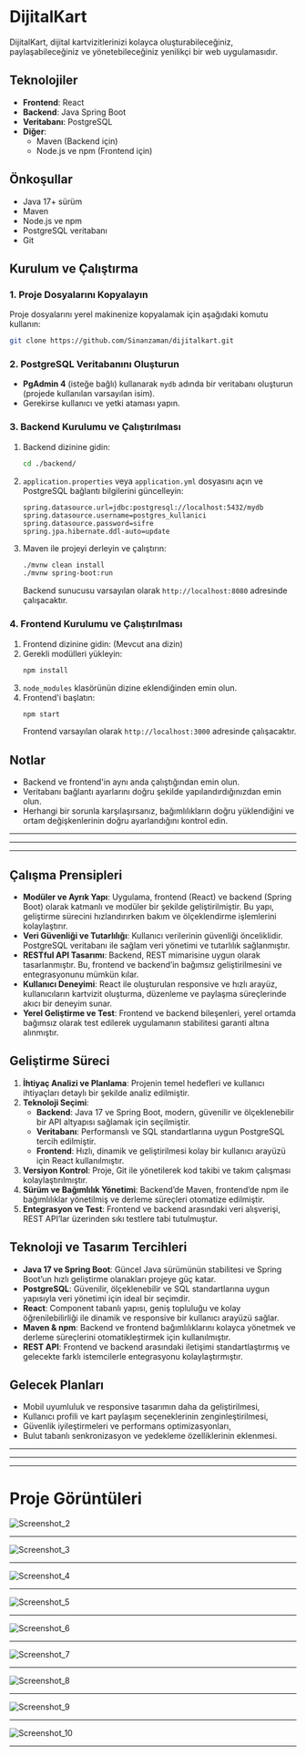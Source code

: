 # DijitalKart

DijitalKart, dijital kartvizitlerinizi kolayca oluşturabileceğiniz, paylaşabileceğiniz ve yönetebileceğiniz yenilikçi bir web uygulamasıdır.

## Teknolojiler
- **Frontend**: React
- **Backend**: Java Spring Boot
- **Veritabanı**: PostgreSQL
- **Diğer**:
  - Maven (Backend için)
  - Node.js ve npm (Frontend için)

## Önkoşullar
- Java 17+ sürüm
- Maven
- Node.js ve npm
- PostgreSQL veritabanı
- Git

## Kurulum ve Çalıştırma

### 1. Proje Dosyalarını Kopyalayın
Proje dosyalarını yerel makinenize kopyalamak için aşağıdaki komutu kullanın:
```bash
git clone https://github.com/Sinanzaman/dijitalkart.git
```

### 2. PostgreSQL Veritabanını Oluşturun
- **PgAdmin 4** (isteğe bağlı) kullanarak `mydb` adında bir veritabanı oluşturun (projede kullanılan varsayılan isim).
- Gerekirse kullanıcı ve yetki ataması yapın.

### 3. Backend Kurulumu ve Çalıştırılması
1. Backend dizinine gidin:
   ```bash
   cd ./backend/
   ```
2. `application.properties` veya `application.yml` dosyasını açın ve PostgreSQL bağlantı bilgilerini güncelleyin:
   ```properties
   spring.datasource.url=jdbc:postgresql://localhost:5432/mydb
   spring.datasource.username=postgres_kullanici
   spring.datasource.password=sifre
   spring.jpa.hibernate.ddl-auto=update
   ```
3. Maven ile projeyi derleyin ve çalıştırın:
   ```bash
   ./mvnw clean install
   ./mvnw spring-boot:run
   ```
   Backend sunucusu varsayılan olarak `http://localhost:8080` adresinde çalışacaktır.

### 4. Frontend Kurulumu ve Çalıştırılması
1. Frontend dizinine gidin:
(Mevcut ana dizin)
2. Gerekli modülleri yükleyin:
   ```bash
   npm install
   ```
3. `node_modules` klasörünün dizine eklendiğinden emin olun.
4. Frontend'i başlatın:
   ```bash
   npm start
   ```
   Frontend varsayılan olarak `http://localhost:3000` adresinde çalışacaktır.

## Notlar
- Backend ve frontend'in aynı anda çalıştığından emin olun.
- Veritabanı bağlantı ayarlarını doğru şekilde yapılandırdığınızdan emin olun.
- Herhangi bir sorunla karşılaşırsanız, bağımlılıkların doğru yüklendiğini ve ortam değişkenlerinin doğru ayarlandığını kontrol edin.



***
***
***



## Çalışma Prensipleri
- **Modüler ve Ayrık Yapı**: Uygulama, frontend (React) ve backend (Spring Boot) olarak katmanlı ve modüler bir şekilde geliştirilmiştir. Bu yapı, geliştirme sürecini hızlandırırken bakım ve ölçeklendirme işlemlerini kolaylaştırır.
- **Veri Güvenliği ve Tutarlılığı**: Kullanıcı verilerinin güvenliği önceliklidir. PostgreSQL veritabanı ile sağlam veri yönetimi ve tutarlılık sağlanmıştır.
- **RESTful API Tasarımı**: Backend, REST mimarisine uygun olarak tasarlanmıştır. Bu, frontend ve backend’in bağımsız geliştirilmesini ve entegrasyonunu mümkün kılar.
- **Kullanıcı Deneyimi**: React ile oluşturulan responsive ve hızlı arayüz, kullanıcıların kartvizit oluşturma, düzenleme ve paylaşma süreçlerinde akıcı bir deneyim sunar.
- **Yerel Geliştirme ve Test**: Frontend ve backend bileşenleri, yerel ortamda bağımsız olarak test edilerek uygulamanın stabilitesi garanti altına alınmıştır.

## Geliştirme Süreci
1. **İhtiyaç Analizi ve Planlama**: Projenin temel hedefleri ve kullanıcı ihtiyaçları detaylı bir şekilde analiz edilmiştir.
2. **Teknoloji Seçimi**:
   - **Backend**: Java 17 ve Spring Boot, modern, güvenilir ve ölçeklenebilir bir API altyapısı sağlamak için seçilmiştir.
   - **Veritabanı**: Performanslı ve SQL standartlarına uygun PostgreSQL tercih edilmiştir.
   - **Frontend**: Hızlı, dinamik ve geliştirilmesi kolay bir kullanıcı arayüzü için React kullanılmıştır.
3. **Versiyon Kontrol**: Proje, Git ile yönetilerek kod takibi ve takım çalışması kolaylaştırılmıştır.
4. **Sürüm ve Bağımlılık Yönetimi**: Backend’de Maven, frontend’de npm ile bağımlılıklar yönetilmiş ve derleme süreçleri otomatize edilmiştir.
5. **Entegrasyon ve Test**: Frontend ve backend arasındaki veri alışverişi, REST API’lar üzerinden sıkı testlere tabi tutulmuştur.

## Teknoloji ve Tasarım Tercihleri
- **Java 17 ve Spring Boot**: Güncel Java sürümünün stabilitesi ve Spring Boot’un hızlı geliştirme olanakları projeye güç katar.
- **PostgreSQL**: Güvenilir, ölçeklenebilir ve SQL standartlarına uygun yapısıyla veri yönetimi için ideal bir seçimdir.
- **React**: Component tabanlı yapısı, geniş topluluğu ve kolay öğrenilebilirliği ile dinamik ve responsive bir kullanıcı arayüzü sağlar.
- **Maven & npm**: Backend ve frontend bağımlılıklarını kolayca yönetmek ve derleme süreçlerini otomatikleştirmek için kullanılmıştır.
- **REST API**: Frontend ve backend arasındaki iletişimi standartlaştırmış ve gelecekte farklı istemcilerle entegrasyonu kolaylaştırmıştır.

## Gelecek Planları
- Mobil uyumluluk ve responsive tasarımın daha da geliştirilmesi,
- Kullanıcı profili ve kart paylaşım seçeneklerinin zenginleştirilmesi,
- Güvenlik iyileştirmeleri ve performans optimizasyonları,
- Bulut tabanlı senkronizasyon ve yedekleme özelliklerinin eklenmesi.

***
***
***

# Proje Görüntüleri

![Screenshot_2](https://github.com/user-attachments/assets/8ab84e33-297f-4c0e-bed2-88e1f566a8c8)
***
![Screenshot_3](https://github.com/user-attachments/assets/6eea0f0e-5d93-46f4-9351-bae61405c47e)
***
![Screenshot_4](https://github.com/user-attachments/assets/4cd8098b-bbbe-4baa-997b-288eaf2ed380)
***
![Screenshot_5](https://github.com/user-attachments/assets/d1274eff-b623-45df-a200-39abcdcb1465)
***
![Screenshot_6](https://github.com/user-attachments/assets/6c521651-df2d-4cdd-8161-39d4e3c49908)
***
![Screenshot_7](https://github.com/user-attachments/assets/0c5c6f0d-fbdb-492c-b6d1-a52e2ec26560)
***
![Screenshot_8](https://github.com/user-attachments/assets/02551a4b-5a09-4626-9ba4-48d7450d814b)
***
![Screenshot_9](https://github.com/user-attachments/assets/525a48f8-1372-41e7-bb32-855c57c5ba43)
***
![Screenshot_10](https://github.com/user-attachments/assets/a0ca0381-e83c-4ce7-90fd-854f680481d1)
***

